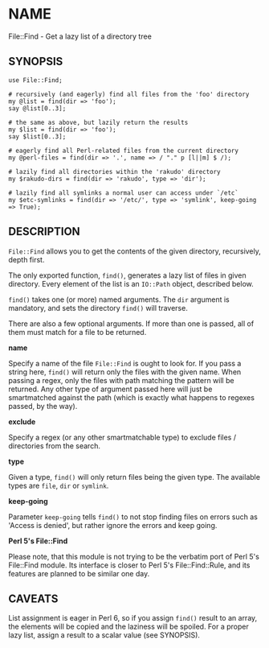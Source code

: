 # NAME

File::Find - Get a lazy list of a directory tree

## SYNOPSIS

    use File::Find;

    # recursively (and eagerly) find all files from the 'foo' directory
    my @list = find(dir => 'foo');
    say @list[0..3];

    # the same as above, but lazily return the results
    my $list = find(dir => 'foo');
    say $list[0..3];

    # eagerly find all Perl-related files from the current directory
    my @perl-files = find(dir => '.', name => / "." p [l||m] $ /);

    # lazily find all directories within the 'rakudo' directory
    my $rakudo-dirs = find(dir => 'rakudo', type => 'dir');

    # lazily find all symlinks a normal user can access under `/etc`
    my $etc-symlinks = find(dir => '/etc/', type => 'symlink', keep-going => True);

## DESCRIPTION

`File::Find` allows you to get the contents of the given directory,
recursively, depth first.

The only exported function, `find()`, generates a lazy
list of files in given directory. Every element of the list is an
`IO::Path` object, described below.

`find()` takes one (or more) named arguments. The `dir` argument
is mandatory, and sets the directory `find()` will traverse.

There are also a few optional arguments. If more than one is passed,
all of them must match for a file to be returned.

**name**

Specify a name of the file `File::Find` is ought to look for. If you
pass a string here, `find()` will return only the files with the given
name. When passing a regex, only the files with path matching the
pattern will be returned. Any other type of argument passed here will
just be smartmatched against the path (which is exactly what happens to
regexes passed, by the way).

**exclude**

Specify a regex (or any other smartmatchable type) to exclude files / directories from the search.

**type**

Given a type, `find()` will only return files being the given type.
The available types are `file`, `dir` or `symlink`.

**keep-going**

Parameter `keep-going` tells `find()` to not stop finding files
on errors such as 'Access is denied', but rather ignore the errors
and keep going.

**Perl 5's File::Find**

Please note, that this module is not trying to be the verbatim port of
Perl 5's File::Find module. Its interface is closer to Perl 5's
File::Find::Rule, and its features are planned to be similar one day.

## CAVEATS

List assignment is eager in Perl 6, so if you assign `find()` result
to an array, the elements will be copied and the laziness will be
spoiled. For a proper lazy list, assign a result to a scalar value
(see SYNOPSIS).
